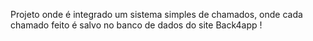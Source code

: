 Projeto onde é integrado um sistema simples de chamados, onde cada chamado feito é salvo no banco de dados do site Back4app !
